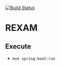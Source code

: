 [![Build Status](https://travis-ci.org/TEAM-REXAM/REXAM.svg?branch=master)](https://travis-ci.org/TEAM-REXAM/REXAM)
# REXAM

## Execute

* `mvn spring-boot:run`
